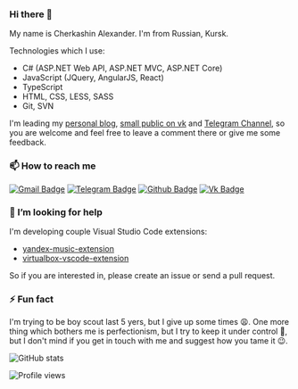 ### Hi there 👋 

My name is Cherkashin Alexander. I'm from Russian, Kursk.

Technologies which I use:

- C# (ASP.NET Web API, ASP.NET MVC, ASP.NET Core)
- JavaScript (JQuery, AngularJS, React)
- TypeScript
- HTML, CSS, LESS, SASS
- Git, SVN

I'm leading my [personal blog](https://www.cherkashin.dev/), [small public on vk](https://vk.com/cherkashin_dev) and [Telegram Channel](https://t.me/cherkashindev/), so you are welcome and feel free to leave a comment there or give me some feedback.

### 📫 How to reach me

[![Gmail Badge](https://img.shields.io/badge/-cherkalexander@gmail.com-c14438?style=flat&logo=Gmail&logoColor=white&link=mailto:cherkalexander@gmail.com)](mailto:cherkalexander@gmail.com) 
[![Telegram Badge](https://img.shields.io/badge/-cherkalexander-grey?style=flat&logo=telegram&logoColor=white&link=https://t.me/cherkalexander)](https://t.me/cherkalexander) 
[![Github Badge](https://img.shields.io/badge/-acherkashin-grey?style=flat&logo=github&logoColor=white&link=https://github.com/acherkashin/)](https://github.com/acherkashin/)
[![Vk Badge](https://img.shields.io/badge/-cherkashin_dev-grey?style=flat&logo=vk&logoColor=lightblue&link=https://vk.com/cherkashin_dev)](https://vk.com/cherkashin_dev)

### 🤔 I’m looking for help

I'm developing couple Visual Studio Code extensions:

- [yandex-music-extension](https://github.com/acherkashin/yandex-music-extension)
- [virtualbox-vscode-extension](https://github.com/acherkashin/virtualbox-vscode-extension)

So if you are interested in, please create an issue or send a pull request.

### ⚡ Fun fact

I'm trying to be boy scout last 5 yers, but I give up some times 😩. One more thing which bothers me is perfectionism, but I try to keep it under control 💪, but I don't mind if you get in touch with me and suggest how you tame it 😉.

![GitHub stats](https://github-readme-stats.vercel.app/api?username=acherkashin&show_icons=true)  

![Profile views](https://gpvc.arturio.dev/acherkashin)  

<!--
**acherkashin/acherkashin** is a ✨ _special_ ✨ repository because its `README.md` (this file) appears on your GitHub profile.

Here are some ideas to get you started:

- 🔭 I’m currently working on ...
- 🌱 I’m currently learning ...
- 👯 I’m looking to collaborate on ...
- 🤔 I’m looking for help with ...
- 💬 Ask me about ...
- 📫 How to reach me: ...
- 😄 Pronouns: ...
- ⚡ Fun fact: ...
-->
